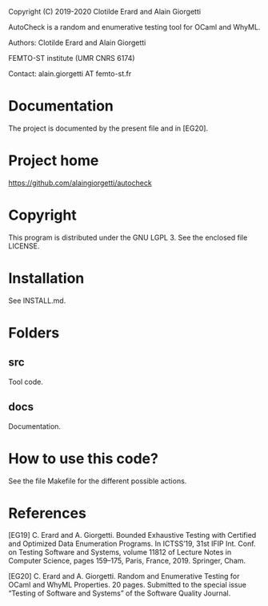Copyright (C) 2019-2020 Clotilde Erard and Alain Giorgetti

AutoCheck is a random and enumerative testing tool for OCaml and WhyML.

Authors: Clotilde Erard and Alain Giorgetti

FEMTO-ST institute (UMR CNRS 6174)

Contact: alain.giorgetti AT femto-st.fr

Documentation
=============

The project is documented by the present file and in [EG20].

Project home
============

https://github.com/alaingiorgetti/autocheck

Copyright
=========

This program is distributed under the GNU LGPL 3. See the enclosed file LICENSE.

Installation
============

See INSTALL.md.

Folders
=======

src
---

  Tool code.

docs
----

  Documentation.

How to use this code?
=====================

See the file Makefile for the different possible actions.

References
==========

[EG19] C. Erard and A. Giorgetti. Bounded Exhaustive Testing with Certified
and Optimized Data Enumeration Programs. In ICTSS’19, 31st IFIP Int. Conf.
on Testing Software and Systems, volume 11812 of Lecture Notes in Computer
Science, pages 159–175, Paris, France, 2019. Springer, Cham.

[EG20] C. Erard and A. Giorgetti. Random and Enumerative Testing for OCaml and 
WhyML Properties. 20 pages. Submitted to the special issue “Testing of Software
 and Systems” of the Software Quality Journal.